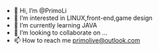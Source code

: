 - 👋 Hi, I’m @PrimoLi
- 👀 I’m interested in LINUX,front-end,game design
- 🌱 I’m currently learning JAVA
- 💞️ I’m looking to collaborate on ...
- 📫 How to reach me primolive@outlook.com

<!---
PrimoLi/PrimoLi is a ✨ special ✨ repository because its `README.md` (this file) appears on your GitHub profile.
You can click the Preview link to take a look at your changes.
--->
